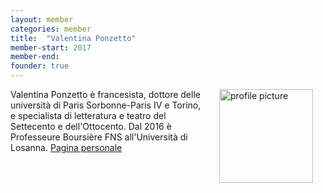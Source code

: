 ```yaml
---
layout: member
categories: member
title:  "Valentina Ponzetto"
member-start: 2017
member-end:
founder: true
---
```


<img alt="profile picture" align="right" width="150" hspace="20" src="/assets/img/profiles/ponzetto_profile_pic.png">

Valentina Ponzetto è francesista, dottore delle università di Paris Sorbonne-Paris IV e Torino, e specialista di letteratura e teatro del Settecento e dell'Ottocento.
Dal 2016 è Professeure Boursière FNS all'Università di Losanna.
[Pagina personale](https://unil.academia.edu/ValentinaPonzetto)
